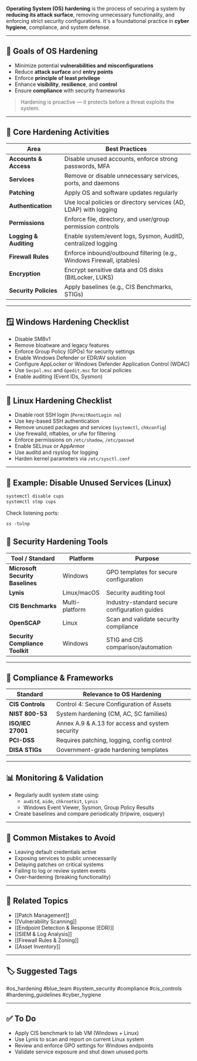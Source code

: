 **Operating System (OS) hardening** is the process of securing a system by **reducing its attack surface**, removing unnecessary functionality, and enforcing strict security configurations. It's a foundational practice in **cyber hygiene**, compliance, and system defense.

---

## 🎯 Goals of OS Hardening

- Minimize potential **vulnerabilities and misconfigurations**
- Reduce **attack surface** and **entry points**
- Enforce **principle of least privilege**
- Enhance **visibility**, **resilience**, and **control**
- Ensure **compliance** with security frameworks

> Hardening is proactive — it protects before a threat exploits the system.

---

## 🧱 Core Hardening Activities

| Area                | Best Practices                                                   |
|---------------------|------------------------------------------------------------------|
| **Accounts & Access** | Disable unused accounts, enforce strong passwords, MFA         |
| **Services**         | Remove or disable unnecessary services, ports, and daemons      |
| **Patching**         | Apply OS and software updates regularly                         |
| **Authentication**   | Use local policies or directory services (AD, LDAP) with logging |
| **Permissions**      | Enforce file, directory, and user/group permission controls     |
| **Logging & Auditing** | Enable system/event logs, Sysmon, AuditD, centralized logging |
| **Firewall Rules**   | Enforce inbound/outbound filtering (e.g., Windows Firewall, iptables) |
| **Encryption**       | Encrypt sensitive data and OS disks (BitLocker, LUKS)           |
| **Security Policies**| Apply baselines (e.g., CIS Benchmarks, STIGs)                   |

---

## 🪟 Windows Hardening Checklist

- Disable SMBv1
- Remove bloatware and legacy features
- Enforce Group Policy (GPOs) for security settings
- Enable Windows Defender or EDR/AV solution
- Configure AppLocker or Windows Defender Application Control (WDAC)
- Use `Secpol.msc` and `Gpedit.msc` for local policies
- Enable auditing (Event IDs, Sysmon)

---

## 🐧 Linux Hardening Checklist

- Disable root SSH login (`PermitRootLogin no`)
- Use key-based SSH authentication
- Remove unused packages and services (`systemctl`, `chkconfig`)
- Use firewalld, nftables, or ufw for filtering
- Enforce permissions on `/etc/shadow`, `/etc/passwd`
- Enable SELinux or AppArmor
- Use auditd and rsyslog for logging
- Harden kernel parameters via `/etc/sysctl.conf`

---

## 🧪 Example: Disable Unused Services (Linux)

```bash
systemctl disable cups
systemctl stop cups
```

Check listening ports:
```
ss -tulnp
```

## 🔧 Security Hardening Tools

|Tool / Standard|Platform|Purpose|
|---|---|---|
|**Microsoft Security Baselines**|Windows|GPO templates for secure configuration|
|**Lynis**|Linux/macOS|Security auditing tool|
|**CIS Benchmarks**|Multi-platform|Industry-standard secure configuration guides|
|**OpenSCAP**|Linux|Scan and validate security compliance|
|**Security Compliance Toolkit**|Windows|STIG and CIS comparison/automation|

---

## 📘 Compliance & Frameworks

|Standard|Relevance to OS Hardening|
|---|---|
|**CIS Controls**|Control 4: Secure Configuration of Assets|
|**NIST 800-53**|System hardening (CM, AC, SC families)|
|**ISO/IEC 27001**|Annex A.9 & A.13 for access and system security|
|**PCI-DSS**|Requires patching, logging, config control|
|**DISA STIGs**|Government-grade hardening templates|

---

## 📊 Monitoring & Validation

- Regularly audit system state using:
    - `auditd`, `aide`, `chkrootkit`, `Lynis`
    - Windows Event Viewer, Sysmon, Group Policy Results
- Create baselines and compare periodically (tripwire, osquery)

---

## 🧠 Common Mistakes to Avoid

- Leaving default credentials active
- Exposing services to public unnecessarily
- Delaying patches on critical systems
- Failing to log or review system events
- Over-hardening (breaking functionality)

---

## 🔗 Related Topics

- [[Patch Management]]
- [[Vulnerability Scanning]]
- [[Endpoint Detection & Response (EDR)]]
- [[SIEM & Log Analysis]]
- [[Firewall Rules & Zoning]]
- [[Asset Inventory]]

---

## 🏷 Suggested Tags

#os_hardening #blue_team #system_security #compliance #cis_controls #hardening_guidelines #cyber_hygiene

---

## ✅ To Do

-  Apply CIS benchmark to lab VM (Windows + Linux)
-  Use Lynis to scan and report on current Linux system
-  Review and enforce GPO settings for Windows endpoints
-  Validate service exposure and shut down unused ports